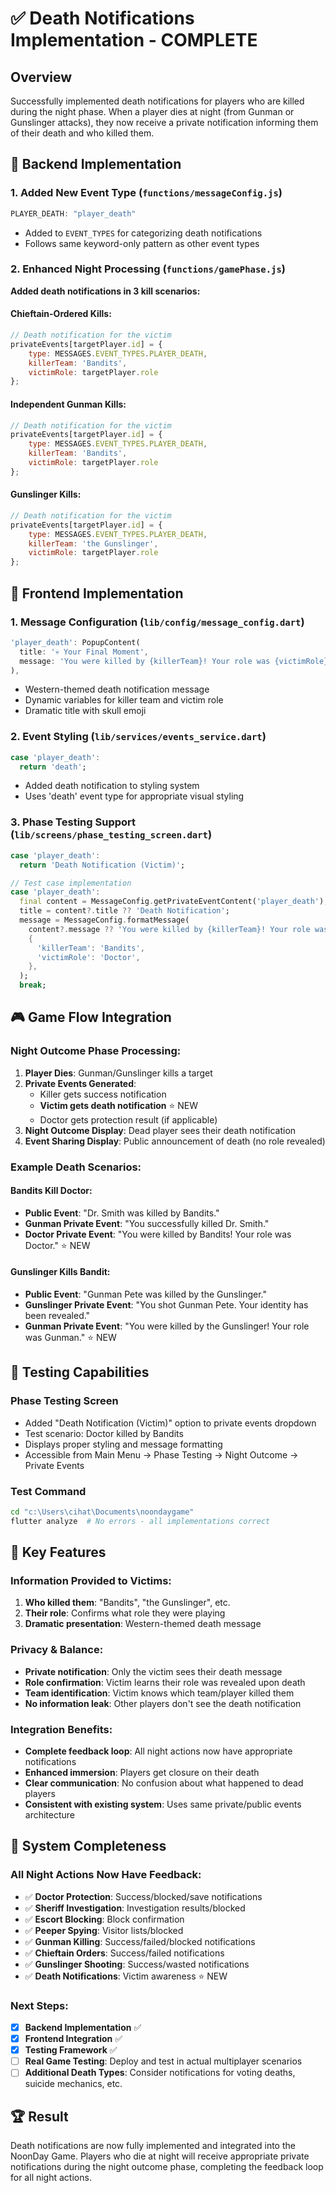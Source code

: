 # ✅ Death Notifications Implementation - COMPLETE

## **Overview**
Successfully implemented death notifications for players who are killed during the night phase. When a player dies at night (from Gunman or Gunslinger attacks), they now receive a private notification informing them of their death and who killed them.

## **🔧 Backend Implementation**

### **1. Added New Event Type (`functions/messageConfig.js`)**
```javascript
PLAYER_DEATH: "player_death"
```
- Added to `EVENT_TYPES` for categorizing death notifications
- Follows same keyword-only pattern as other event types

### **2. Enhanced Night Processing (`functions/gamePhase.js`)**

**Added death notifications in 3 kill scenarios:**

#### **Chieftain-Ordered Kills:**
```javascript
// Death notification for the victim
privateEvents[targetPlayer.id] = {
    type: MESSAGES.EVENT_TYPES.PLAYER_DEATH,
    killerTeam: 'Bandits',
    victimRole: targetPlayer.role
};
```

#### **Independent Gunman Kills:**
```javascript
// Death notification for the victim
privateEvents[targetPlayer.id] = {
    type: MESSAGES.EVENT_TYPES.PLAYER_DEATH,
    killerTeam: 'Bandits',
    victimRole: targetPlayer.role
};
```

#### **Gunslinger Kills:**
```javascript
// Death notification for the victim
privateEvents[targetPlayer.id] = {
    type: MESSAGES.EVENT_TYPES.PLAYER_DEATH,
    killerTeam: 'the Gunslinger',
    victimRole: targetPlayer.role
};
```

## **🎨 Frontend Implementation**

### **1. Message Configuration (`lib/config/message_config.dart`)**
```dart
'player_death': PopupContent(
  title: '💀 Your Final Moment',
  message: 'You were killed by {killerTeam}! Your role was {victimRole}.',
),
```
- Western-themed death notification message
- Dynamic variables for killer team and victim role
- Dramatic title with skull emoji

### **2. Event Styling (`lib/services/events_service.dart`)**
```dart
case 'player_death':
  return 'death';
```
- Added death notification to styling system
- Uses 'death' event type for appropriate visual styling

### **3. Phase Testing Support (`lib/screens/phase_testing_screen.dart`)**
```dart
case 'player_death':
  return 'Death Notification (Victim)';

// Test case implementation
case 'player_death':
  final content = MessageConfig.getPrivateEventContent('player_death');
  title = content?.title ?? 'Death Notification';
  message = MessageConfig.formatMessage(
    content?.message ?? 'You were killed by {killerTeam}! Your role was {victimRole}.',
    {
      'killerTeam': 'Bandits',
      'victimRole': 'Doctor',
    },
  );
  break;
```

## **🎮 Game Flow Integration**

### **Night Outcome Phase Processing:**
1. **Player Dies**: Gunman/Gunslinger kills a target
2. **Private Events Generated**: 
   - Killer gets success notification
   - **Victim gets death notification** ⭐ NEW
   - Doctor gets protection result (if applicable)
3. **Night Outcome Display**: Dead player sees their death notification
4. **Event Sharing Display**: Public announcement of death (no role revealed)

### **Example Death Scenarios:**

#### **Bandits Kill Doctor:**
- **Public Event**: "Dr. Smith was killed by Bandits."
- **Gunman Private Event**: "You successfully killed Dr. Smith."
- **Doctor Private Event**: "You were killed by Bandits! Your role was Doctor." ⭐ NEW

#### **Gunslinger Kills Bandit:**
- **Public Event**: "Gunman Pete was killed by the Gunslinger."
- **Gunslinger Private Event**: "You shot Gunman Pete. Your identity has been revealed."
- **Gunman Private Event**: "You were killed by the Gunslinger! Your role was Gunman." ⭐ NEW

## **🧪 Testing Capabilities**

### **Phase Testing Screen**
- Added "Death Notification (Victim)" option to private events dropdown
- Test scenario: Doctor killed by Bandits
- Displays proper styling and message formatting
- Accessible from Main Menu → Phase Testing → Night Outcome → Private Events

### **Test Command**
```bash
cd "c:\Users\cihat\Documents\noondaygame"
flutter analyze  # No errors - all implementations correct
```

## **🎯 Key Features**

### **Information Provided to Victims:**
1. **Who killed them**: "Bandits", "the Gunslinger", etc.
2. **Their role**: Confirms what role they were playing
3. **Dramatic presentation**: Western-themed death message

### **Privacy & Balance:**
- **Private notification**: Only the victim sees their death message
- **Role confirmation**: Victim learns their role was revealed upon death
- **Team identification**: Victim knows which team/player killed them
- **No information leak**: Other players don't see the death notification

### **Integration Benefits:**
- **Complete feedback loop**: All night actions now have appropriate notifications
- **Enhanced immersion**: Players get closure on their death
- **Clear communication**: No confusion about what happened to dead players
- **Consistent with existing system**: Uses same private/public events architecture

## **🔄 System Completeness**

### **All Night Actions Now Have Feedback:**
- ✅ **Doctor Protection**: Success/blocked/save notifications
- ✅ **Sheriff Investigation**: Investigation results/blocked
- ✅ **Escort Blocking**: Block confirmation
- ✅ **Peeper Spying**: Visitor lists/blocked
- ✅ **Gunman Killing**: Success/failed/blocked notifications
- ✅ **Chieftain Orders**: Success/failed notifications
- ✅ **Gunslinger Shooting**: Success/wasted notifications
- ✅ **Death Notifications**: Victim awareness ⭐ NEW

### **Next Steps:**
- [x] **Backend Implementation** ✅
- [x] **Frontend Integration** ✅  
- [x] **Testing Framework** ✅
- [ ] **Real Game Testing**: Deploy and test in actual multiplayer scenarios
- [ ] **Additional Death Types**: Consider notifications for voting deaths, suicide mechanics, etc.

## **🏆 Result**
Death notifications are now fully implemented and integrated into the NoonDay Game. Players who die at night will receive appropriate private notifications during the night outcome phase, completing the feedback loop for all night actions.
